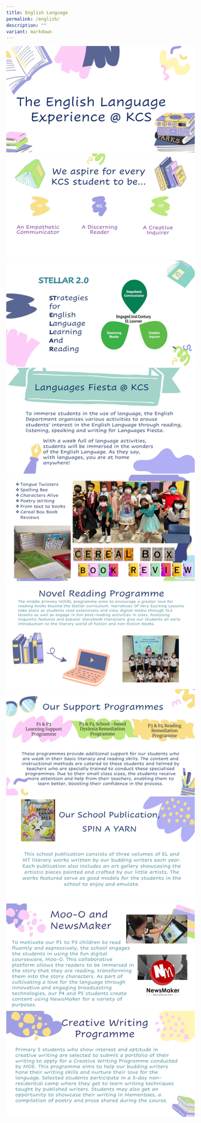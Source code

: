 ```yaml
---
title: English Language
permalink: /english/
description: ""
variant: markdown
---
```

![](/images/English/Eng__1_.JPG)
![](/images/English/Eng__2_.JPG)
![](/images/English/Eng__3_.JPG)
![](/images/English/Eng__4_.JPG)
![](/images/English/Eng__5_.JPG)
![](/images/English/Eng__6_.JPG)
![](/images/English/Eng__7_.JPG)
![](/images/English/Eng__8_.JPG)
![](/images/English/Eng__9_.JPG)
![](/images/English/Eng__10_.JPG)